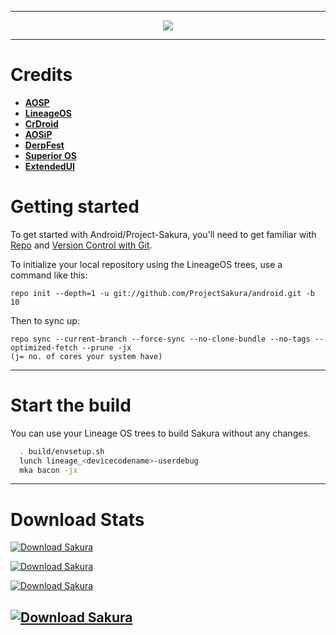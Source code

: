 -----------------------------------------------------------------------------

<p align="center">
 <img src="https://github.com/ProjectSakura/android/blob/10/sakura.jpg"> 
</p>

-----------------------------------------------------------------------------

Credits
=======
 * [**AOSP**](https://android.googlesource.com)
 * [**LineageOS**](https://github.com/LineageOS)
 * [**CrDroid**](https://github.com/crdroidandroid)
 * [**AOSiP**](https://github.com/AOSiP)
 * [**DerpFest**](https://github.com/DerpLab)
 * [**Superior OS**](https://github.com/SuperiorOS)
 * [**ExtendedUI**](https://github.com/Extended-UI) 

Getting started
===============

To get started with Android/Project-Sakura, you'll need to get
familiar with [Repo](https://source.android.com/source/using-repo.html) and [Version Control with Git](https://source.android.com/source/version-control.html).

To initialize your local repository using the LineageOS trees, use a command like this:
```
repo init --depth=1 -u git://github.com/ProjectSakura/android.git -b 10
```
Then to sync up:
```
repo sync --current-branch --force-sync --no-clone-bundle --no-tags --optimized-fetch --prune -jx
(j= no. of cores your system have)
```
----------------

Start the build
=================

You can use your Lineage OS trees to build Sakura without any changes. 

```bash
  . build/envsetup.sh
  lunch lineage_<devicecodename>-userdebug
  mka bacon -jx
```
-----------------------------------------------------------------------------

Download Stats
==============

[![Download Sakura](https://img.shields.io/sourceforge/dd/projectsakura.svg)](https://sourceforge.net/projects/projectsakura/files/latest/download) 

[![Download Sakura](https://img.shields.io/sourceforge/dw/projectsakura.svg)](https://sourceforge.net/projects/projectsakura/files/latest/download) 

[![Download Sakura](https://img.shields.io/sourceforge/dm/projectsakura.svg)](https://sourceforge.net/projects/projectsakura/files/latest/download) 

[![Download Sakura](https://img.shields.io/sourceforge/dt/projectsakura.svg)](https://sourceforge.net/projects/projectsakura/files/latest/download) 
---------------------------------------------------------------------------------
